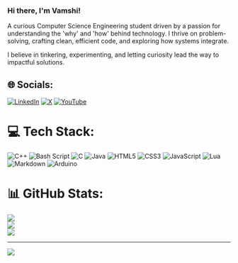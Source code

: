 ### Hi there, I'm Vamshi!

A curious Computer Science Engineering student driven by a passion for understanding the 'why' and 'how' behind technology. I thrive on problem-solving, crafting clean, efficient code, and exploring how systems integrate.

I believe in tinkering, experimenting, and letting curiosity lead the way to impactful solutions.


## 🌐 Socials:
[![LinkedIn](https://img.shields.io/badge/LinkedIn-%230077B5.svg?logo=linkedin&logoColor=white)](https://linkedin.com/in/vamshi-afk) [![X](https://img.shields.io/badge/X-black.svg?logo=X&logoColor=white)](https://x.com/Vamshi_2k5) [![YouTube](https://img.shields.io/badge/YouTube-%23FF0000.svg?logo=YouTube&logoColor=white)](https://youtube.com/@vamshi6076) 

# 💻 Tech Stack:
![C++](https://img.shields.io/badge/c++-%2300599C.svg?style=for-the-badge&logo=c%2B%2B&logoColor=white) ![Bash Script](https://img.shields.io/badge/bash_script-%23121011.svg?style=for-the-badge&logo=gnu-bash&logoColor=white) ![C](https://img.shields.io/badge/c-%2300599C.svg?style=for-the-badge&logo=c&logoColor=white) ![Java](https://img.shields.io/badge/java-%23ED8B00.svg?style=for-the-badge&logo=openjdk&logoColor=white) ![HTML5](https://img.shields.io/badge/html5-%23E34F26.svg?style=for-the-badge&logo=html5&logoColor=white) ![CSS3](https://img.shields.io/badge/css3-%231572B6.svg?style=for-the-badge&logo=css3&logoColor=white) ![JavaScript](https://img.shields.io/badge/javascript-%23323330.svg?style=for-the-badge&logo=javascript&logoColor=%23F7DF1E) ![Lua](https://img.shields.io/badge/lua-%232C2D72.svg?style=for-the-badge&logo=lua&logoColor=white) ![Markdown](https://img.shields.io/badge/markdown-%23000000.svg?style=for-the-badge&logo=markdown&logoColor=white) ![Arduino](https://img.shields.io/badge/-Arduino-00979D?style=for-the-badge&logo=Arduino&logoColor=white)
# 📊 GitHub Stats:
![](https://github-readme-stats.vercel.app/api?username=vamshi-afk&theme=dark&hide_border=false&include_all_commits=true&count_private=false)<br/>
![](https://nirzak-streak-stats.vercel.app/?user=vamshi-afk&theme=dark&hide_border=false)<br/>
![](https://github-readme-stats.vercel.app/api/top-langs/?username=vamshi-afk&theme=dark&hide_border=false&include_all_commits=true&count_private=false&layout=compact)

---
[![](https://visitcount.itsvg.in/api?id=vamshi-afk&icon=0&color=0)](https://visitcount.itsvg.in)

<!-- Proudly created with GPRM ( https://gprm.itsvg.in ) -->
